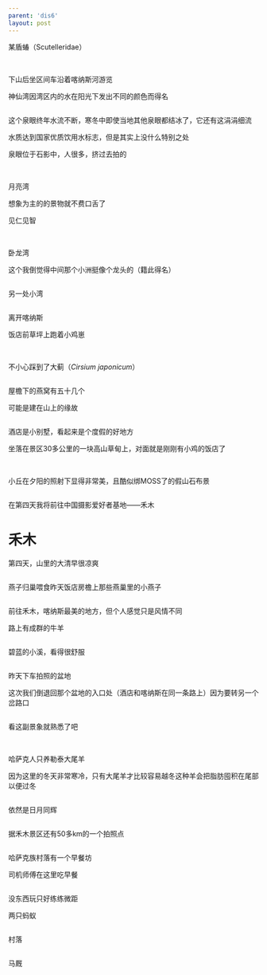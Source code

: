 ```yaml
---
parent: 'dis6'
layout: post
---
```

某盾蝽（Scutelleridae）

<img class='disc' data-src='https://lykoseremos.github.io/gmalb-02/dis6/DSC_5186.jpg'>

<img class='disc' data-src='https://lykoseremos.github.io/gmalb-02/dis6/DSC_5188.jpg'>

下山后坐区间车沿着喀纳斯河游览


神仙湾因湾区内的水在阳光下发出不同的颜色而得名

<img class='disc' data-src='https://lykoseremos.github.io/gmalb-02/dis6/DSC_5190.jpg'>

这个泉眼终年水流不断，寒冬中即使当地其他泉眼都结冰了，它还有这涓涓细流


水质达到国家优质饮用水标志，但是其实上没什么特别之处


泉眼位于石影中，人很多，挤过去拍的

<img class='disc' data-src='https://lykoseremos.github.io/gmalb-02/dis6/DSC_5193.jpg'>

<img class='disc' data-src='https://lykoseremos.github.io/gmalb-02/dis6/DSC_5194.jpg'>

月亮湾


想象为主的的景物就不费口舌了


见仁见智

<img class='disc' data-src='https://lykoseremos.github.io/gmalb-02/dis6/DSC_5195.jpg'>

<img class='disc' data-src='https://lykoseremos.github.io/gmalb-02/dis6/DSC_5196.jpg'>

<img class='disc' data-src='https://lykoseremos.github.io/gmalb-02/dis6/DSC_5199.jpg'>

卧龙湾


这个我倒觉得中间那个小洲挺像个龙头的（籍此得名）

<img class='disc' data-src='https://lykoseremos.github.io/gmalb-02/dis6/DSC_5207.jpg'>

另一处小湾

<img class='disc' data-src='https://lykoseremos.github.io/gmalb-02/dis6/DSC_5216.jpg'>

离开喀纳斯


饭店前草坪上跑着小鸡崽

<img class='disc' data-src='https://lykoseremos.github.io/gmalb-02/dis6/DSC_5217.jpg'>

<img class='disc' data-src='https://lykoseremos.github.io/gmalb-02/dis6/DSC_5227.jpg'>

<img class='disc' data-src='https://lykoseremos.github.io/gmalb-02/dis6/DSC_5221.jpg'>

不小心踩到了大蓟（<i>Cirsium japonicum</i>）

<img class='disc' data-src='https://lykoseremos.github.io/gmalb-02/dis6/DSC_5220.jpg'>

屋檐下的燕窝有五十几个


可能是建在山上的缘故

<img class='disc' data-src='https://lykoseremos.github.io/gmalb-02/dis6/DSC_5225.jpg'>

酒店是小别墅，看起来是个度假的好地方


坐落在景区30多公里的一块高山草甸上，对面就是刚刚有小鸡的饭店了

<img class='disc' data-src='https://lykoseremos.github.io/gmalb-02/dis6/DSC_5229.jpg'>

<img class='disc' data-src='https://lykoseremos.github.io/gmalb-02/dis6/DSC_5235.jpg'>



小丘在夕阳的照射下显得非常美，且酷似绑MOSS了的假山石布景

<img class='disc' data-src='https://lykoseremos.github.io/gmalb-02/dis6/DSC_5236.jpg'>

在第四天我将前往中国摄影爱好者基地——禾木

<h1>禾木</h1>

第四天，山里的大清早很凉爽

<img class='disc' data-src='https://lykoseremos.github.io/gmalb-02/dis6/DSC_5240.jpg'>

燕子归巢喂食昨天饭店房檐上那些燕巢里的小燕子

<img class='disc' data-src='https://lykoseremos.github.io/gmalb-02/dis6/DSC_5241.jpg'>

前往禾木，喀纳斯最美的地方，但个人感觉只是风情不同


路上有成群的牛羊

<img class='disc' data-src='https://lykoseremos.github.io/gmalb-02/dis6/DSC_5242.jpg'>

碧蓝的小溪，看得很舒服

<img class='disc' data-src='https://lykoseremos.github.io/gmalb-02/dis6/DSC_5244.jpg'>

昨天下车拍照的盆地


这次我们倒退回那个盆地的入口处（酒店和喀纳斯在同一条路上）因为要转另一个岔路口

<img class='disc' data-src='https://lykoseremos.github.io/gmalb-02/dis6/DSC_5245.jpg'>

看这副景象就熟悉了吧



<img class='disc' data-src='https://lykoseremos.github.io/gmalb-02/dis6/DSC_5246.jpg'>

<img class='disc' data-src='https://lykoseremos.github.io/gmalb-02/dis6/DSC_5247.jpg'>



哈萨克人只养勒泰大尾羊


因为这里的冬天非常寒冷，只有大尾羊才比较容易越冬这种羊会把脂肪囤积在尾部以便过冬



<img class='disc' data-src='https://lykoseremos.github.io/gmalb-02/dis6/DSC_5255.jpg'>

依然是日月同辉

<img class='disc' data-src='https://lykoseremos.github.io/gmalb-02/dis6/DSC_5258.jpg'>

据禾木景区还有50多km的一个拍照点

<img class='disc' data-src='https://lykoseremos.github.io/gmalb-02/dis6/DSC_5256.jpg'>

哈萨克族村落有一个早餐坊


司机师傅在这里吃早餐

<img class='disc' data-src='https://lykoseremos.github.io/gmalb-02/dis6/DSC_5265.jpg'>

没东西玩只好练练微距


两只蚂蚁

<img class='disc' data-src='https://lykoseremos.github.io/gmalb-02/dis6/DSC_5260.jpg'>

村落

<img class='disc' data-src='https://lykoseremos.github.io/gmalb-02/dis6/DSC_5266.jpg'>

马厩

<img class='disc' data-src='https://lykoseremos.github.io/gmalb-02/dis6/DSC_5269.jpg'>
